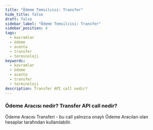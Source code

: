 ```yaml
---
title: "Ödeme Temsilcisi: Transfer"
hide_title: false
draft: false
sidebar_label: "Ödeme Temsilcisi: Transfer"
sidebar_position: 4
tags:
  - kavramlar
  - ödeme
  - acenta
  - transfer
  - terminoloji
keywords:
  - kavramlar
  - ödeme
  - acenta
  - transfer
  - terminoloji
description: Transfer API call nedir?
---
```


### Ödeme Aracısı nedir? Transfer API call nedir?

Ödeme Aracısı Transferi - bu call yalnızca onaylı Ödeme Aracıları olan hesaplar tarafından kullanılabilir.
